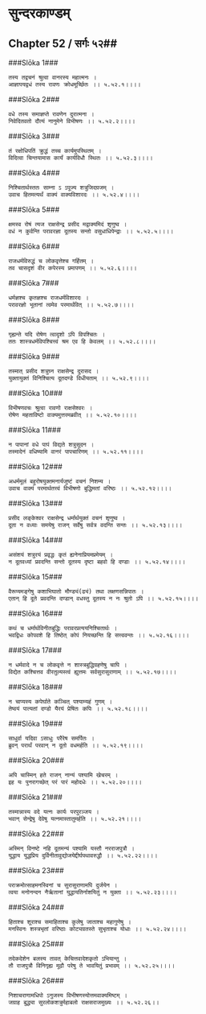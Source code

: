 सुन्दरकाण्डम्
===============================


## Chapter 52  / सर्गः ५२##


###Slōka 1###


    तस्य तद्वचनं श्रुत्वा वानरस्य महात्मनः ।
    आज्ञापयद्वधं तस्य रावणः क्रोधमूर्च्छितः ।। ५.५२.१।।।।


###Slōka 2###


    वधे तस्य समाज्ञप्ते रावणेन दुरात्मना ।
    निवेदितवतो दौत्यं नानुमेने विभीषणः ।। ५.५२.२।।।।


###Slōka 3###


    तं रक्षोधिपतिं क्रुद्धं तच्च कार्यमुपस्थितम् ।
    विदित्वा चिन्तयामास कार्यं कार्यविधौ स्थितः ।। ५.५२.३।।।।


###Slōka 4###


    निश्चितार्थस्ततः साम्ना ऽ ऽपूज्य शत्रुजिदग्रजम् ।
    उवाच हितमत्यर्थं वाक्यं वाक्यविशारदः ।। ५.५२.४।।।।


###Slōka 5###


    क्षमस्व रोषं त्यज राक्षसेन्द्र प्रसीद मद्वाक्यमिदं शृणुष्व ।
    वधं न कुर्वन्ति परावरज्ञा दूतस्य सन्तो वसुधाधिपेन्द्राः ।। ५.५२.५।।।।


###Slōka 6###


    राजधर्मविरुद्धं च लोकवृत्तेश्च गर्हितम् ।
    तव चासदृशं वीर कपेरस्य प्रमापणम् ।। ५.५२.६।।।।


###Slōka 7###


    धर्मज्ञश्च कृतज्ञश्च राजधर्मविशारदः ।
    परावरज्ञो भूतानां त्वमेव परमार्थवित् ।। ५.५२.७।।।।


###Slōka 8###


    गृह्यन्ते यदि रोषेण त्वादृशो ऽपि विपश्चितः ।
    ततः शास्त्रधर्मविपश्चित्त्वं श्रम एव हि केवलम् ।। ५.५२.८।।।।


###Slōka 9###


    तस्मात् प्रसीद शत्रुघ्न राक्षसेन्द्र दुरासद ।
    युक्तायुक्तं विनिश्चित्य दूतदण्डे विधीयताम् ।। ५.५२.९।।।।


###Slōka 10###


    विभीषणवचः श्रुत्वा रावणो राक्षसेश्वरः ।
    रोषेण महताविष्टो वाक्यमुत्तरमब्रवीत् ।। ५.५२.१०।।।।


###Slōka 11###


    न पापानां वधे पापं विद्यते शत्रुसूदन ।
    तस्मादेनं वधिष्यामि वानरं पापचारिणम् ।। ५.५२.११।।।।


###Slōka 12###


    अधर्ममूलं बहुरोषयुक्तमनार्यजुष्टं वचनं निशम्य ।
    उवाच वाक्यं परमार्थतत्त्वं विभीषणो बुद्धिमतां वरिष्ठः ।। ५.५२.१२।।।।


###Slōka 13###


    प्रसीद लङ्केश्वर राक्षसेन्द्र धर्मार्थयुक्तं वचनं शृणुष्व ।
    दूता न वध्याः समयेषु राजन् सर्वेषु सर्वत्र वदन्ति सन्तः ।। ५.५२.१३।।।।


###Slōka 14###


    असंशयं शत्रुरयं प्रवृद्धः कृतं ह्यनेनाप्रियमप्रमेयम् ।
    न दूतवध्यां प्रवदन्ति सन्तो दूतस्य दृष्टा बहवो हि दण्डाः ।। ५.५२.१४।।।।


###Slōka 15###


    वैरूप्यमङ्गेषु कशाभिघातो मौण्ड्यं(ढ्यं) तथा लक्षणसन्निपातः ।
    एतान् हि दूते प्रवदन्ति दण्डान् वधस्तु दूतस्य न नः श्रुतो ऽपि ।। ५.५२.१५।।।।


###Slōka 16###


    कथं च धर्मार्थविनीतबुद्धिः परावरप्रत्ययनिश्चितार्थः ।
    भवद्विधः कोपवशे हि तिष्ठेत् कोपं नियच्छन्ति हि सत्त्ववन्तः ।। ५.५२.१६।।।।


###Slōka 17###


    न धर्मवादे न च लोकवृत्ते न शास्त्रबुद्धिग्रहणेषु चापि ।
    विद्येत कश्चित्तव वीरतुल्यस्त्वं ह्युत्तमः सर्वसुरासुराणाम् ।। ५.५२.१७।।।।


###Slōka 18###


    न चाप्यस्य कपेर्घाते कञ्चित् पश्याम्यहं गुणम् ।
    तेष्वयं पात्यतां दण्डो यैरयं प्रेषितः कपिः ।। ५.५२.१८।।।।


###Slōka 19###


    साधुर्वा यदिवा ऽसाधुः परैरेष समर्पितः ।
    ब्रुवन् परार्थं परवान् न दूतो वधमर्हति ।। ५.५२.१९।।।।


###Slōka 20###


    अपि चास्मिन् हते राजन् नान्यं पश्यामि खेचरम् ।
    इह यः पुनरागच्छेत् परं पारं महोदधेः ।। ५.५२.२०।।।।


###Slōka 21###


    तस्मान्नास्य वदे यत्नः कार्यः परपुरञ्जय ।
    भवान् सेन्द्रेषु देवेषु यत्नमास्तातुमर्हति ।। ५.५२.२१।।।।


###Slōka 22###


    अस्मिन् विनष्टे नहि दूतमन्यं पश्यामि यस्तौ नरराजपुत्रौ ।
    युद्धाय युद्धप्रिय दुर्विनीतावुद्योजयेद्दीर्घपथावरुद्धौ ।। ५.५२.२२।।।।


###Slōka 23###


    पराक्रमोत्साहमनस्विनां च सुरासुराणामपि दुर्जयेन ।
    त्वया मनोनन्दन नैर्ऋतानां युद्धायतिर्नाशयितुं न युक्ता ।। ५.५२.२३।।।।


###Slōka 24###


    हिताश्च शूराश्च समाहिताश्च कुलेषु जाताश्च महागुणेषु ।
    मनस्विनः शस्त्रभृतां वरिष्ठाः कोट्यग्रतस्ते सुभृताश्च योधाः ।। ५.५२.२४।।।।


###Slōka 25###


    तदेकदेशेन बलस्य तावत् केचित्तवादेशकृतो ऽभियान्तु ।
    तौ राजपुत्रौ विनिगृह्य मूढौ परेषु ते भावयितुं प्रभावम् ।। ५.५२.२५।।।।


###Slōka 26###


    निशाचराणामधिपो ऽनुजस्य विभीषणस्योत्तमवाक्यमिष्टम् ।
    जग्राह बुद्ध्या सुरलोकशत्रुर्महाबलो राक्षसराजमुख्यः ।। ५.५२.२६।।


